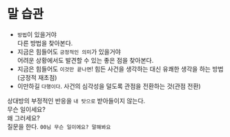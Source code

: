 # 말 습관

- `방법`이 있을거야  
  다른 방법을 찾아본다.
- 지금은 힘들어도 `긍정적인 의미`가 있을거야  
  어려운 상황에서도 발견할 수 있는 좋은 점을 찾아본다.
- 지금은 힘들어도 `이것만 끝나면`!
  힘든 사건을 생각하는 대신 유쾌한 생각을 하는 방법(긍정적 재초점)
- 이만하길 `다행이다`.
  사건의 심각성을 덜도록 관점을 전환하는 것(관점 전환)

상대방의 부정적인 반응을 `내 탓으로` 받아들이지 않는다.  
무슨 일이세요?  
왜 그러세요?  
질문을 한다.
`00님 무슨 일이에요? 말해봐요`

